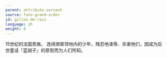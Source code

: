 ```yaml
---
parent: attribute.servant
source: fate-grand-order
id: gilles-de-rais
language: zh
weight: 0
---
```


15世纪的法国贵族。
连续绑架领地内的少年，残忍地凌辱、杀害他们，因成为后世童话『蓝胡子』的原型而为人们所知。
